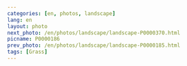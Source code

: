 ```yaml
---
categories: [en, photos, landscape]
lang: en
layout: photo
next_photo: /en/photos/landscape/landscape-P0000370.html
picname: P0000186
prev_photo: /en/photos/landscape/landscape-P0000185.html
tags: [Grass]
---
```

